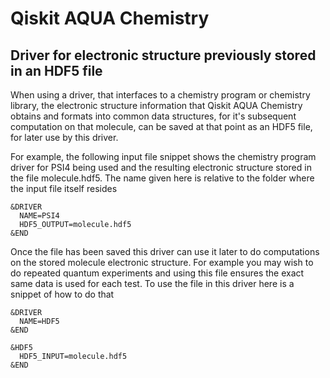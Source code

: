 # Qiskit AQUA Chemistry

## Driver for electronic structure previously stored in an HDF5 file

When using a driver, that interfaces to a chemistry program or chemistry library, the electronic structure
information that Qiskit AQUA Chemistry obtains and formats into common data structures, for it's subsequent
computation on that molecule, can be saved at that point as an HDF5 file, for later use by this driver.
 
For example, the following input file snippet shows the chemistry program driver for PSI4 being used and the
resulting electronic structure stored in the file molecule.hdf5. The name given here is relative to the folder
where the input file itself resides  
```
&DRIVER
  NAME=PSI4
  HDF5_OUTPUT=molecule.hdf5
&END
```
Once the file has been saved this driver can use it later to do computations on the stored molecule electronic
structure. For example you may wish to do repeated quantum experiments and using this file ensures the exact same
data is used for each test. To use the file in this driver here is a snippet of how to do that
```
&DRIVER
  NAME=HDF5
&END

&HDF5
  HDF5_INPUT=molecule.hdf5
&END
```
